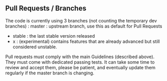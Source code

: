 ## Pull Requests / Branches

The code is currently using 3 branches (not counting the temporary dev branches) : 
master : upstream branch, use this as default for Pull Requests

* stable : the last stable version released
* x :  (experimental) contains features that are already advanced but still considered unstable.

Pull requests must comply with the main Guidelines (described above). They must come with dedicated passing tests. It can take some time to review and accept them, please be patient, and eventually update them regularly if the master branch is changing. 

